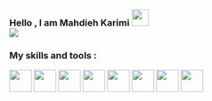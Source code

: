 <h3>
  Hello , I am Mahdieh Karimi
  <img src="https://media.giphy.com/media/hvRJCLFzcasrR4ia7z/giphy.gif" width="30px"/>
  <br>
  <img src="https://user-images.githubusercontent.com/74038190/212747903-e9bdf048-2dc8-41f9-b973-0e72ff07bfba.gif" />
</h3>
<div align="left">
  
  <h3 align="left" color="black" width="40px" height="5px" > My skills and tools  : </h3>
  <img src="https://user-images.githubusercontent.com/74038190/212257472-08e52665-c503-4bd9-aa20-f5a4dae769b5.gif" width="40px" height="40px" />
  <img src="https://user-images.githubusercontent.com/74038190/212281775-b468df30-4edc-4bf8-a4ee-f52e1aaddc86.gif" width="40px" height= "40px"/>
  <img src="https://user-images.githubusercontent.com/74038190/212257465-7ce8d493-cac5-494e-982a-5a9deb852c4b.gif" width="40px" height="40px"/>
  <img src="https://user-images.githubusercontent.com/74038190/238200426-29fd6286-4e7b-4d6c-818f-c4765d5e39a9.gif" width="40px" height="40px"/>
  <img src="https://user-images.githubusercontent.com/74038190/238200428-67f477ed-6624-42da-99f0-1a7b1a16eecb.gif" width="40px" height="40px"/>
  <img src="https://user-images.githubusercontent.com/74038190/212257454-16e3712e-945a-4ca2-b238-408ad0bf87e6.gif" width="40px" height="40px"/>
  <img src="https://user-images.githubusercontent.com/74038190/238200437-de038172-e903-4951-926c-755878deb0b4.gif" width="40px" height="40px"/>
  <img src="https://user-images.githubusercontent.com/74038190/238200620-398b19b1-9aae-4c1f-8bc0-d172a2c08d68.gif" width="40px" height="40px"/>
</div>



